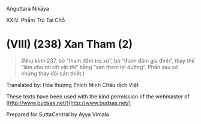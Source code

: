  

Aṅguttara Nikāya

XXIV. Phẩm Trú Tại Chỗ

# (VIII) (238) Xan Tham (2)

> (Như kinh 237, bỏ “tham đắm trú xứ”, bỏ “tham đắm gia đình”, thay thế “làm cho rơi rớt vật thí” bằng “xan tham lợi dưỡng”. Phần sau có những thay đổi cần thiết.)

Translated by: Hòa thượng Thích Minh Châu dịch Việt

These texts have been used with the kind permission of the webmaster of [http://www.budsas.net/](http://www.budsas.net/)

Prepared for SuttaCentral by Ayya Vimala.